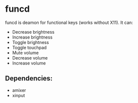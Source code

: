 # funcd
funcd is deamon for functional keys (works without X11). It can:
- Decrease brightness
- Increase brightness
- Toggle brightness
- Toggle touchpad
- Mute volume
- Decrease volume
- Increase volume

## Dependencies:
- amixer
- xinput
